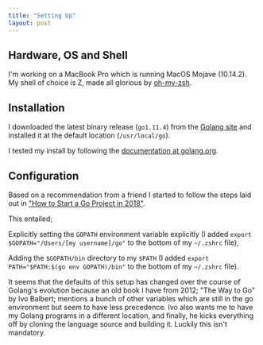 ```yaml
---
title: "Setting Up"
layout: post
---
```


## Hardware, OS and Shell

I'm working on a MacBook Pro which is running MacOS Mojave (10.14.2).  My shell of choice is Z, made all glorious by [oh-my-zsh](https://ohmyz.sh/).

## Installation

I downloaded the latest binary release (`go1.11.4`) from the [Golang site](https://golang.org/dl/) and installed it at the default location (`/usr/local/go`).

I tested my install by following the [documentation at golang.org](https://golang.org/doc/install#testing).

## Configuration

Based on a recommendation from a friend I started to follow the steps laid out in ["How to Start a Go Project in 2018"](https://boyter.org/posts/how-to-start-go-project-2018/).  

This entailed; 

Explicitly setting the `GOPATH` environment variable explicitly (I added `export $GOPATH="/Users/[my username]/go"` to the bottom of my `~/.zshrc` file), 

Adding the `$GOPATH/bin` directory to my `$PATH` (I added `export PATH="$PATH:$(go env GOPATH)/bin"` to the bottom of my `~/.zshrc` file).

It seems that the defaults of this setup has changed over the course of Golang's evolution because an old book I have from 2012; "The Way to Go" by Ivo Balbert; mentions a bunch of other variables which are still in the go environment but seem to have less precedence.  Ivo also wants me to have my Golang programs in a different location, and finally, he kicks everything off by cloning the language source and building it.  Luckily this isn't mandatory.